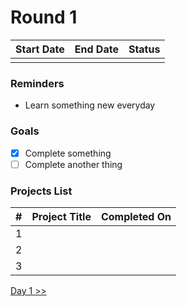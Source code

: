 # Round 1

| Start Date | End Date | Status |
| :--------: | :------: | :----: |
|            |          |        |

### Reminders

- Learn something new everyday

### Goals

- [x] Complete something
- [ ] Complete another thing

### Projects List

|  #  | Project Title | Completed On |
| :-: | :-----------: | :----------: |
|  1  |               |              |
|  2  |               |              |
|  3  |               |              |

[Day 1 >>](day001.md)
